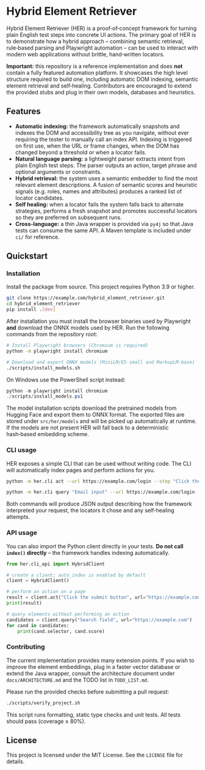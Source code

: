 # Hybrid Element Retriever

Hybrid Element Retriever (HER) is a proof‑of‑concept framework for turning plain English test steps into concrete UI actions.  The primary goal of HER is to demonstrate how a hybrid approach – combining semantic retrieval, rule‑based parsing and Playwright automation – can be used to interact with modern web applications without brittle, hand‑written locators.

**Important:** this repository is a reference implementation and does **not** contain a fully featured automation platform.  It showcases the high level structure required to build one, including automatic DOM indexing, semantic element retrieval and self‑healing.  Contributors are encouraged to extend the provided stubs and plug in their own models, databases and heuristics.

## Features

* **Automatic indexing:** the framework automatically snapshots and indexes the DOM and accessibility tree as you navigate, without ever requiring the tester to manually call an index API.  Indexing is triggered on first use, when the URL or frame changes, when the DOM has changed beyond a threshold or when a locator fails.
* **Natural language parsing:** a lightweight parser extracts intent from plain English test steps.  The parser outputs an action, target phrase and optional arguments or constraints.
* **Hybrid retrieval:** the system uses a semantic embedder to find the most relevant element descriptions.  A fusion of semantic scores and heuristic signals (e.g. roles, names and attributes) produces a ranked list of locator candidates.
* **Self healing:** when a locator fails the system falls back to alternate strategies, performs a fresh snapshot and promotes successful locators so they are preferred on subsequent runs.
* **Cross‑language:** a thin Java wrapper is provided via `py4j` so that Java tests can consume the same API.  A Maven template is included under `ci/` for reference.

## Quickstart

### Installation

Install the package from source.  This project requires Python 3.9 or higher.

```bash
git clone https://example.com/hybrid_element_retriever.git
cd hybrid_element_retriever
pip install .[dev]
```

After installation you must install the browser binaries used by
Playwright **and** download the ONNX models used by HER.  Run the
following commands from the repository root:

```bash
# Install Playwright browsers (Chromium is required)
python -m playwright install chromium

# Download and export ONNX models (MiniLM/E5‑small and MarkupLM‑base)
./scripts/install_models.sh
```

On Windows use the PowerShell script instead:

```powershell
python -m playwright install chromium
./scripts/install_models.ps1
```

The model installation scripts download the pretrained models from
Hugging Face and export them to ONNX format.  The exported files are
stored under ``src/her/models`` and will be picked up automatically at
runtime.  If the models are not present HER will fall back to a
deterministic hash‑based embedding scheme.

### CLI usage

HER exposes a simple CLI that can be used without writing code.  The CLI will automatically index pages and perform actions for you.

```bash
python -m her.cli act --url https://example.com/login --step "Click the login button"

python -m her.cli query "Email input" --url https://example.com/login
```

Both commands will produce JSON output describing how the framework interpreted your request, the locators it chose and any self‑healing attempts.

### API usage

You can also import the Python client directly in your tests.  **Do not call `index()` directly** – the framework handles indexing automatically.

```python
from her.cli_api import HybridClient

# create a client; auto_index is enabled by default
client = HybridClient()

# perform an action on a page
result = client.act("Click the submit button", url="https://example.com/form")
print(result)

# query elements without performing an action
candidates = client.query("Search field", url="https://example.com")
for cand in candidates:
    print(cand.selector, cand.score)
```

### Contributing

The current implementation provides many extension points.  If you wish to improve the element embeddings, plug in a faster vector database or extend the Java wrapper, consult the architecture document under `docs/ARCHITECTURE.md` and the TODO list in `TODO_LIST.md`.

Please run the provided checks before submitting a pull request:

```bash
./scripts/verify_project.sh
```

This script runs formatting, static type checks and unit tests.  All tests should pass (coverage ≥ 80%).

## License

This project is licensed under the MIT License.  See the `LICENSE` file for details.
